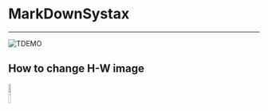 # MarkDownSystax
-------------------------------------------------------------

![TDEMO](https://imgur.com/QnTVbW3.png)

## How to change H-W image 
<img src="https://imgur.com/QnTVbW3.png" width="10%" height="10%" alt="TDEMO">

